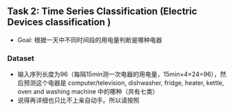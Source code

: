 ## Task 2: Time Series Classification (Electric Devices classification )
- Goal: 根据一天中不同时间段的用电量判断是哪种电器

### Dataset
- 输入序列长度为96（每隔15min测一次电器的用电量，15min×4×24=96），然后预测这个电器是
computer/television, dishwasher, fridge, heater, kettle, oven and washing machine
中的哪种（共有七类）
- 说得再详细也只比不上亲自动手。所以请按照
